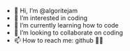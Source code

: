 - 👋 Hi, I’m @algoritejam
- 👀 I’m interested in coding
- 🌱 I’m currently learning how to code
- 💞️ I’m looking to collaborate on coding
- 📫 How to reach me: github 🤙🏻

<!---
algoritejam/algoritejam is a ✨ special ✨ repository because its `README.md` (this file) appears on your GitHub profile.
You can click the Preview link to take a look at your changes.
--->
